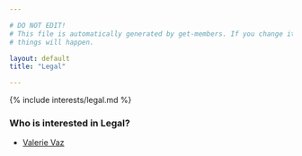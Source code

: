 ```yaml
---

# DO NOT EDIT!
# This file is automatically generated by get-members. If you change it, bad
# things will happen.

layout: default
title: "Legal"

---
```


{% include interests/legal.md %}

### Who is interested in Legal?


* [Valerie Vaz](/members/valerie-vaz.html)
